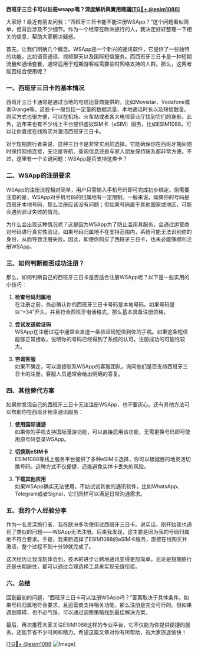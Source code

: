 **西班牙三日卡可以註冊wsapp嗎？深度解析與實用建議[[TG💪+ @esim1088](https://t.me/s/esim1088)]**

大家好！最近有朋友问我：“西班牙三日卡能不能注册WSApp？”这个问题看似简单，但背后涉及不少细节。作为一个经常在欧洲旅行的人，我决定好好整理一下相关的信息，帮助大家解决疑惑。

首先，让我们明确几个概念。WSApp是一个新兴的通讯软件，它提供了一些独特的功能，比如语音通话、视频聊天以及国际短信服务。而西班牙三日卡是一种短期流量和通话套餐，通常适用于短期游客或需要临时网络支持的人群。那么，这两者能否结合使用呢？

### **一、西班牙三日卡的基本情况**

西班牙三日卡通常是通过当地的电信运营商提供的，比如Movistar、Vodafone或者Orange等。这些卡一般包括一定量的数据流量、本地通话时长以及短信数量。购买方式也很方便，可以在机场、火车站或者各大电信营业厅找到它们的身影。此外，近年来也有不少线上平台提供虚拟SIM卡（eSIM）服务，比如ESIM1088，可以让你直接在线购买并激活西班牙三日卡。

对于短期旅行者来说，这种三日卡是非常实用的选择。它能确保你在西班牙期间随时保持网络连接，无论是导航、查询信息还是与家人朋友保持联系都非常方便。不过，这里有一个关键问题：WSApp是否支持这类卡？

### **二、WSApp的注册要求**

WSApp的注册流程相对简单，用户只需输入手机号码即可完成初步绑定。但需要注意的是，WSApp对手机号码的归属地有一定限制。一般来说，如果你的号码是西班牙本地号码，那么注册应该没有问题；但如果号码属于其他国家或地区，可能会遇到验证失败的情况。

为什么会出现这种情况呢？这是因为WSApp为了防止滥用其服务，会通过运营商对号码进行真实性验证。如果号码归属地不在支持范围内，系统可能无法识别你的身份，从而导致注册失败。因此，即使你购买了西班牙三日卡，也未必能够顺利注册WSApp。

### **三、如何判断能否成功注册？**

那么，如何判断自己的西班牙三日卡是否适合注册WSApp呢？以下是一些实用的小技巧：

1. **检查号码归属地**  
   在注册之前，务必确认你的西班牙三日卡号码是本地号码。如果号码是以“+34”开头，并且符合西班牙电话格式，那么基本具备注册资格。

2. **尝试发送验证码**  
   WSApp在注册过程中通常会发送一条验证码短信到你的手机。如果这条短信能够正常接收，说明你的号码已经得到了系统的认可，注册成功的可能性较大。

3. **咨询客服**  
   如果不确定，可以直接联系WSApp的客服团队，询问他们是否支持西班牙三日卡的注册。客服人员通常会给出明确的答复。

### **四、其他替代方案**

如果你发现自己的西班牙三日卡无法注册WSApp，也不要灰心。还有其他方法可以帮助你在西班牙畅享通讯服务：

1. **使用国际漫游**  
   如果你的手机支持国际漫游功能，可以直接启用该功能，无需更换号码即可使用原号码登录WSApp。

2. **切换到eSIM卡**  
   ESIM1088等线上服务平台提供了多种eSIM卡选择，你可以根据目的地灵活切换号码。这种方式不仅便捷，还能避免实体卡丢失的风险。

3. **下载其他应用**  
   如果WSApp确实无法使用，不妨试试其他的通讯软件，比如WhatsApp、Telegram或者Signal，它们同样可以满足日常沟通需求。

### **五、我的个人经验分享**

作为一名资深旅行者，我在欧洲多次使用过西班牙三日卡。说实话，刚开始我也遇到了类似的问题——WSApp无法注册。后来我发现，这主要是因为我的号码归属地不符合要求。于是，我果断选择了ESIM1088的eSIM卡服务，直接在线购买并激活，整个过程不到十分钟就完成了。

这次经历让我深刻体会到，技术的进步让跨境通讯变得更加简单。无论是短期旅行还是长期居住，都可以通过合理选择工具来实现无缝衔接。

### **六、总结**

回到最初的问题，“西班牙三日卡可以注册WSApp吗？”答案取决于具体条件。如果号码归属地符合要求，且运营商支持相关功能，那么注册是完全可行的。但如果遇到障碍，也不必气馁，可以通过调整策略找到最佳解决方案。

最后，再次推荐大家关注ESIM1088这样的专业平台，它不仅能为你提供便捷的服务，还能节省不少时间和精力。希望这篇文章对你有所帮助，祝大家旅途愉快！

[[TG💪+ @esim1088](https://t.me/s/esim1088) ![Image](https://i.postimg.cc/4NQfJmqS/Snipaste-2025-05-13-00-14-12.png)]